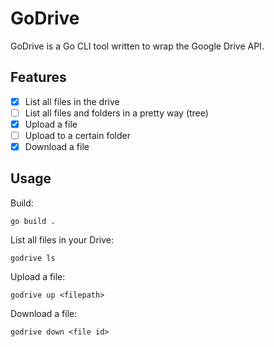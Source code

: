 # GoDrive

GoDrive is a Go CLI tool written to wrap the Google Drive API. 

## Features

- [x] List all files in the drive
- [ ] List all files and folders in a pretty way (tree)
- [x] Upload a file
- [ ] Upload to a certain folder
- [x] Download a file

## Usage

Build:

```
go build .
```

List all files in your Drive:
```
godrive ls
```

Upload a file:
```
godrive up <filepath>
```

Download a file:
```
godrive down <file id>
```